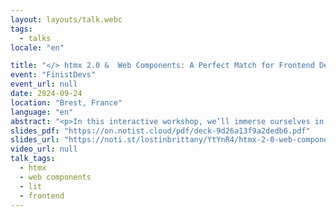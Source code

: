 ```yaml
---
layout: layouts/talk.webc
tags:
  - talks
locale: "en"

title: "</> htmx 2.0 &  Web Components: A Perfect Match for Frontend Development"
event: "FinistDevs"
event_url: null
date: 2024-09-24
location: "Brest, France"
language: "en"
abstract: "<p>In this interactive workshop, we’ll immerse ourselves in the exciting world of HTMX 2.0, the latest evolution of HTMX, designed to streamline and enhance frontend development. Participants will get hands-on experience with the newest features released in HTMX 2.0, working through practical exercises that highlight its powerful capabilities.\nWe’ll then shift gears to explore Web Components, the building blocks for creating reusable, encapsulated HTML tags. You’ll have the opportunity to build your own Web Components using Lit, a lightweight and efficient library. Through guided coding sessions, you’ll create simple Lit elements, illustrating how it simplifies the development of dynamic and complex web components.\nThe core of our workshop will focus on the seamless integration of HTMX 2.0 with Web Components. You’ll actively combine HTMX with Lit, extending the functionality and efficiency of both tools to build robust, modular, and maintainable web applications. Through a series of collaborative coding exercises and real-time problem-solving, you’ll experience firsthand how HTMX 2.0 and Lit together provide a perfect synergy for modern frontend development.\nBy the end of this hands-on session, you’ll have created your own mini-project showcasing the power of HTMX 2.0 and Web Components, leaving with practical skills you can immediately apply to your development work.</p>"
slides_pdf: "https://on.notist.cloud/pdf/deck-9d26a13f9a2dedb6.pdf"
slides_url: "https://noti.st/lostinbrittany/YtYnR4/htmx-2-0-web-components-a-perfect-match-for-frontend-development"
video_url: null
talk_tags:
  - htmx
  - web components
  - lit
  - frontend
---
```

